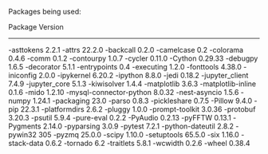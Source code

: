 Packages being used:

Package                Version
---------------------- -------
-asttokens              2.2.1
-attrs                  22.2.0
-backcall               0.2.0
-camelcase              0.2
-colorama               0.4.6
-comm                   0.1.2
-contourpy              1.0.7
-cycler                 0.11.0
-Cython                 0.29.33
-debugpy                1.6.5
-decorator              5.1.1
-entrypoints            0.4
-executing              1.2.0
-fonttools              4.38.0
-iniconfig              2.0.0
-ipykernel              6.20.2
-ipython                8.8.0
-jedi                   0.18.2
-jupyter_client         7.4.9
-jupyter_core           5.1.3
-kiwisolver             1.4.4
-matplotlib             3.6.3
-matplotlib-inline      0.1.6
-mido                   1.2.10
-mysql-connector-python 8.0.32
-nest-asyncio           1.5.6
-numpy                  1.24.1
-packaging              23.0
-parso                  0.8.3
-pickleshare            0.7.5
-Pillow                 9.4.0
-pip                    22.3.1
-platformdirs           2.6.2
-pluggy                 1.0.0
-prompt-toolkit         3.0.36
-protobuf               3.20.3
-psutil                 5.9.4
-pure-eval              0.2.2
-PyAudio                0.2.13
-pyFFTW                 0.13.1
-Pygments               2.14.0
-pyparsing              3.0.9
-pytest                 7.2.1
-python-dateutil        2.8.2
-pywin32                305
-pyzmq                  25.0.0
-scipy                  1.10.0
-setuptools             65.5.0
-six                    1.16.0
-stack-data             0.6.2
-tornado                6.2
-traitlets              5.8.1
-wcwidth                0.2.6
-wheel                  0.38.4